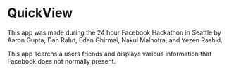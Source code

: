QuickView
=========

This app was made during the 24 hour Facebook Hackathon in Seattle by Aaron Gupta, Dan Rahn, Eden Ghirmai, Nakul Malhotra, and Yezen Rashid.

This app searchs a users friends and displays various information that Facebook does not normally present.
